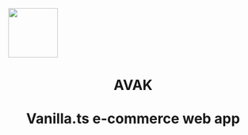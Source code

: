 <!--HOW TO WRITE COOL README FILE TUTORIAL https://www.freecodecamp.org/news/how-to-write-a-good-readme-file/-->
<div align="center" style="display: flex; flex-direction: column;">
  <img src=".github/images/logo.svg" width="100">
</div>

<h1 align="center">
  <div >
<span > <!-- <a href="">  -->AVAK</span>
  </div>
  <br>
<span align="center"> Vanilla.ts e-commerce web app</span>
</h3>

<!--

But if there's one thing that I've learned about learning itself is that to understand the benefits of any tool, you should try to accomplish the same task without using that tool.
-->

<!--
<br>
<h2 >Demo ✨</h2>

https://github.com/bbuukk/live/assets/84084493/a05ac5c5-993d-41ea-a3b5-7b4646a98a41

<br>
<h2>Features 🚀</h2>

1. **Product Listings**:

   - **Browsing**: Browse a curated list of 1100 products, each having its specific description and characteristics.
   - **Search**: Search products by its keywords
   - **Filtering**: Filter products by unique characteristics of products

2. **User Interaction**:
   - **Authentication**: Sign in using credentials, Google or other services.
   - **Wish List**: Like products to add them to your wish list.
   - **Cart**: Add products to shopping cart to purchase them later
   - **Reviews**: Leave reviews for specific products.

<h3>Upcoming Features</h2>

- **Purchasing**: ability to make a real transfer of money for products using payment processor
- **Security updates**: to make sure app is fully secure to implement purchasing
- **Playwright, module testing**: to make sure app is realiable

<h2>Motivation 😤</h2>
As a bachelor graduate from the <a href="https://www.ukma.edu.ua/eng/">National University of "Kyiv-Mohyla Academy"</a> in Kyiv, Ukraine, I had the opportunity to channel passion for creating software into my graduate work. This project is a testament to my academic journey and the skills I've acquired along the way.
<br><br>
For those interested in delving deeper into the details of this project, I invite you to explore the text part of my work. It is written in Ukrainian. You can access it via the following <a href="https://docs.google.com/document/d/10jEfeoX3Pf5aoHtpTMkvRQZyCPpZi1aN/edit?usp=sharing&ouid=115259788176037092559&rtpof=true&sd=true">document link.</a>

<h2>Tech Stack 🏗️</h2>

<table align="center">
  <tr>
    <th>Backend</th>
    <th colspan=2>Frontend</th>
    <th>Written in</th>
  </tr>
  <tr>
    <td align="center"><a href='https://www.mongodb.com/'><img width="100%" src='https://img.shields.io/badge/MongoDB-%234ea94b.svg?style=for-the-badge&logo=mongodb&logoColor=white' align='middle'></a></td>
    <td align="center"><a href='https://reactjs.org/'><img width="100%" src='https://img.shields.io/badge/react-%2320232a.svg?style=for-the-badge&logo=react&logoColor=%2361DAFB' align='middle'></a></td>
    <td align="center"><a href='https://getbootstrap.com/'><img width="100%" src='https://img.shields.io/badge/bootstrap-%238511FA.svg?style=for-the-badge&logo=bootstrap&logoColor=white' align='middle'></a></td>
    <td align="center"><a href='https://www.javascript.com/'><img width="100%" src='https://img.shields.io/badge/javascript-%23323330.svg?style=for-the-badge&logo=javascript&logoColor=%23F7DF1E' align='middle'></a></td>
  </tr>
  <tr>
    <td align="center"><a href='https://expressjs.com/'><img width="100%" src='https://img.shields.io/badge/express.js-%23404d59.svg?style=for-the-badge&logo=express&logoColor=%2361DAFB' align='middle'></a></td>
    <td align="center"><a href='https://nextjs.org/'><img width="100%" src='https://img.shields.io/badge/Next-black?style=for-the-badge&logo=next.js&logoColor=white' kalign='middle'></a></td>
    <td align="center"><a href='https://mui.com/'><img width="100%" src='https://img.shields.io/badge/MUI-%230081CB.svg?style=for-the-badge&logo=mui&logoColor=white' align='middle'></a></td>
        <td align="center"><a href='https://www.typescriptlang.org/'><img width="100%" src='https://img.shields.io/badge/typescript-%23007ACC.svg?style=for-the-badge&logo=typescript&logoColor=white' align='middle'></a></td>
  </tr>
  <tr>
    <td ><a href='https://nodejs.org/'><img width="100%" src='https://img.shields.io/badge/node.js-6DA55F?style=for-the-badge&logo=node.js&logoColor=white' align='middle'></a></td>
    <td align="center"><a href='https://redux.js.org/'><img width="100%" src='https://img.shields.io/badge/redux-%23593d88.svg?style=for-the-badge&logo=redux&logoColor=white' align='middle'></a></td>
    <td align="center"><a href='https://sass-lang.com/'><img width="100%" src='https://img.shields.io/badge/SASS-hotpink.svg?style=for-the-badge&logo=SASS&logoColor=white' align='middle'></a></td>
    <td></td>
  </tr>
</table>

<br>
<h2>Front-end design 👨‍🎨</h2>

<table align="center">
  <tr><th colspan=5><h3>Overview of initial design of main pages</h3>
</th></tr>
  <tr>
    <th>Main page</th>
    <th>Products listing page </th>
    <th>Product main landing page</th>
    <th>Product characteristics landing page</th>
    <th>Product user reviews landing page</th>
  </tr>
  <tr>
    <td align="left"><img src='https://drive.google.com/uc?export=view&id=1vQS8_tzszhvZEoajYZG1xkhfpVMnjIMG'></td>
    <td><img src='https://drive.google.com/uc?export=view&id=1jU5C3KS_1HYN65hVgI4tPys9NmtPunzM'></td>
    <td><img src='https://drive.google.com/uc?export=view&id=1ihprkU9GjmtWB8fO9u-x2jeUBm6qnthk'></td>
    <td><img src='https://drive.google.com/uc?export=view&id=1LNlfi1CUuQAvPBE9axYnPBtaZx7Th-r9'></td>
    <td><img src='https://drive.google.com/uc?export=view&id=1Um9TL0r18UKDxo2Nhk9jlIgTr_pnjZsi'></td>
  </tr>
</table>

<div align="center">
<h3><pre>~~~    Click on cat's paw below to open figma design project     ~~~</pre></h3>
<a href='https://www.figma.com/file/Qb3fKAMJmdfCwmsXd3jcSD/Live-world?type=design&node-id=0%3A1&mode=design&t=qYGwGJ9NwCYA879K-1'><img width="20%" src='https://media0.giphy.com/media/Sv9lsehLQ6QLbObc6A/giphy.gif?cid=6c09b952yao356fh0sfkcasxya4l5vpfnpexzybik3ssmewz&ep=v1_internal_gif_by_id&rid=giphy.gif&ct=s'></a>
</div>

-->
